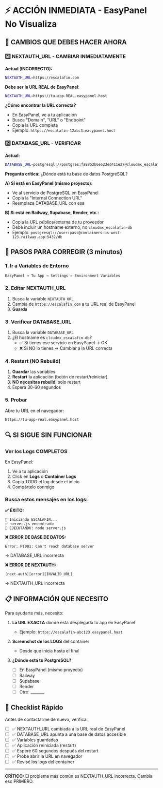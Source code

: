 
# ⚡ ACCIÓN INMEDIATA - EasyPanel No Visualiza

## 🎯 CAMBIOS QUE DEBES HACER AHORA

### 1️⃣ NEXTAUTH_URL - CAMBIAR INMEDIATAMENTE

**Actual (INCORRECTO):**
```bash
NEXTAUTH_URL=https://escalafin.com
```

**Debe ser la URL REAL de EasyPanel:**
```bash
NEXTAUTH_URL=https://tu-app-REAL.easypanel.host
```

**¿Cómo encontrar la URL correcta?**
- En EasyPanel, ve a tu aplicación
- Busca "Domain", "URL" o "Endpoint"
- Copia la URL completa
- Ejemplo: `https://escalafin-12abc3.easypanel.host`

### 2️⃣ DATABASE_URL - VERIFICAR

**Actual:**
```bash
DATABASE_URL=postgresql://postgres:fa8853b6e623ed411e27@cloudmx_escalafin-db:5432/escalafin-db?schema=public
```

**Pregunta crítica:** ¿Dónde está tu base de datos PostgreSQL?

**A) Si está en EasyPanel (mismo proyecto):**
- Ve al servicio de PostgreSQL en EasyPanel
- Copia la "Internal Connection URL"
- Reemplaza DATABASE_URL con esa

**B) Si está en Railway, Supabase, Render, etc.:**
- Copia la URL pública/externa de tu proveedor
- Debe incluir un hostname externo, no `cloudmx_escalafin-db`
- Ejemplo: `postgresql://user:pass@containers-us-west-123.railway.app:5432/db`

## 🚀 PASOS PARA CORREGIR (3 minutos)

### 1. Ir a Variables de Entorno

```
EasyPanel → Tu App → Settings → Environment Variables
```

### 2. Editar NEXTAUTH_URL

1. Busca la variable `NEXTAUTH_URL`
2. Cambia de `https://escalafin.com` a tu URL real de EasyPanel
3. **Guarda**

### 3. Verificar DATABASE_URL

1. Busca la variable `DATABASE_URL`
2. ¿El hostname es `cloudmx_escalafin-db`? 
   - ✅ Si tienes ese servicio en EasyPanel → OK
   - ❌ Si NO lo tienes → Cambiar a la URL correcta

### 4. Restart (NO Rebuild)

1. **Guardar** las variables
2. **Restart** la aplicación (botón de restart/reiniciar)
3. **NO necesitas rebuild**, solo restart
4. Espera 30-60 segundos

### 5. Probar

Abre tu URL en el navegador:
```
https://tu-app-real.easypanel.host
```

## 🔍 SI SIGUE SIN FUNCIONAR

### Ver los Logs COMPLETOS

En EasyPanel:
1. Ve a tu aplicación
2. Click en **Logs** o **Container Logs**
3. Copia TODO el log desde el inicio
4. Compártelo conmigo

### Busca estos mensajes en los logs:

**✅ ÉXITO:**
```
🚀 Iniciando ESCALAFIN...
✅ server.js encontrado
🎉 EJECUTANDO: node server.js
```

**❌ ERROR DE BASE DE DATOS:**
```
Error: P1001: Can't reach database server
```
→ DATABASE_URL incorrecta

**❌ ERROR DE NEXTAUTH:**
```
[next-auth][error][INVALID_URL]
```
→ NEXTAUTH_URL incorrecta

## 📋 INFORMACIÓN QUE NECESITO

Para ayudarte más, necesito:

1. **La URL EXACTA** donde está desplegada tu app en EasyPanel
   - Ejemplo: `https://escalafin-abc123.easypanel.host`

2. **Screenshot de los LOGS** del container
   - Desde que inicia hasta el final

3. **¿Dónde está tu PostgreSQL?**
   - [ ] En EasyPanel (mismo proyecto)
   - [ ] Railway
   - [ ] Supabase
   - [ ] Render
   - [ ] Otro: _______

## 🎯 Checklist Rápido

Antes de contactarme de nuevo, verifica:

- [ ] ✅ NEXTAUTH_URL cambiada a la URL real de EasyPanel
- [ ] ✅ DATABASE_URL apunta a una base de datos accesible
- [ ] ✅ Variables guardadas
- [ ] ✅ Aplicación reiniciada (restart)
- [ ] ✅ Esperé 60 segundos después del restart
- [ ] ✅ Probé abrir la URL en navegador
- [ ] ✅ Revisé los logs del container

---

**CRÍTICO:** El problema más común es NEXTAUTH_URL incorrecta. Cambia eso PRIMERO.
